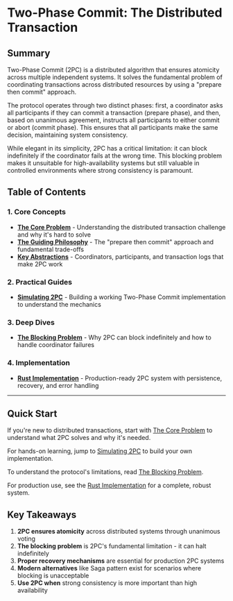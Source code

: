 # Two-Phase Commit: The Distributed Transaction

## Summary

Two-Phase Commit (2PC) is a distributed algorithm that ensures atomicity across multiple independent systems. It solves the fundamental problem of coordinating transactions across distributed resources by using a "prepare then commit" approach.

The protocol operates through two distinct phases: first, a coordinator asks all participants if they can commit a transaction (prepare phase), and then, based on unanimous agreement, instructs all participants to either commit or abort (commit phase). This ensures that all participants make the same decision, maintaining system consistency.

While elegant in its simplicity, 2PC has a critical limitation: it can block indefinitely if the coordinator fails at the wrong time. This blocking problem makes it unsuitable for high-availability systems but still valuable in controlled environments where strong consistency is paramount.

## Table of Contents

### 1. Core Concepts
- **[The Core Problem](01-concepts-01-the-core-problem.md)** - Understanding the distributed transaction challenge and why it's hard to solve
- **[The Guiding Philosophy](01-concepts-02-the-guiding-philosophy.md)** - The "prepare then commit" approach and fundamental trade-offs  
- **[Key Abstractions](01-concepts-03-key-abstractions.md)** - Coordinators, participants, and transaction logs that make 2PC work

### 2. Practical Guides
- **[Simulating 2PC](02-guides-01-simulating-2pc.md)** - Building a working Two-Phase Commit implementation to understand the mechanics

### 3. Deep Dives
- **[The Blocking Problem](03-deep-dive-01-the-blocking-problem.md)** - Why 2PC can block indefinitely and how to handle coordinator failures

### 4. Implementation
- **[Rust Implementation](04-rust-implementation.md)** - Production-ready 2PC system with persistence, recovery, and error handling

---

## Quick Start

If you're new to distributed transactions, start with [The Core Problem](01-concepts-01-the-core-problem.md) to understand what 2PC solves and why it's needed.

For hands-on learning, jump to [Simulating 2PC](02-guides-01-simulating-2pc.md) to build your own implementation.

To understand the protocol's limitations, read [The Blocking Problem](03-deep-dive-01-the-blocking-problem.md).

For production use, see the [Rust Implementation](04-rust-implementation.md) for a complete, robust system.

## Key Takeaways

1. **2PC ensures atomicity** across distributed systems through unanimous voting
2. **The blocking problem** is 2PC's fundamental limitation - it can halt indefinitely
3. **Proper recovery mechanisms** are essential for production 2PC systems
4. **Modern alternatives** like Saga pattern exist for scenarios where blocking is unacceptable
5. **Use 2PC when** strong consistency is more important than high availability